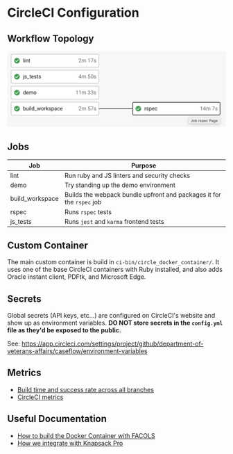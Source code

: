 # CircleCI Configuration

## Workflow Topology

![CircleCI Topology](./topology.png)

## Jobs

| Job             | Purpose          |
| --------------- | ---------------- |
| lint            | Run ruby and JS linters and security checks |
| demo            | Try standing up the demo environment |
| build_workspace | Builds the webpack bundle upfront and packages it for the `rspec` job |
| rspec           | Runs `rspec` tests |
| js_tests        | Runs `jest` and `karma` frontend tests |

## Custom Container

The main custom container is build in `ci-bin/circle_docker_container/`. It uses one of the base CircleCI containers with Ruby installed, and also adds Oracle instant client, PDFtk, and Microsoft Edge.

## Secrets

Global secrets (API keys, etc...) are configured on CircleCI's website and show up as environment variables. **DO NOT store secrets in the `config.yml` file as they'd be exposed to the public.**

See: https://app.circleci.com/settings/project/github/department-of-veterans-affairs/caseflow/environment-variables

## Metrics

  - [Build time and success rate across all branches](https://app.datadoghq.com/dashboard/f3a-zr4-v3v/circle-c-i)
  - [CircleCI metrics](https://app.circleci.com/insights/github/department-of-veterans-affairs/caseflow/workflows/build/overview?reporting-window=last-90-days)

## Useful Documentation

  - [How to build the Docker Container with FACOLS](https://github.com/department-of-veterans-affairs/caseflow/wiki/FACOLS#circle-ci)
  - [How we integrate with Knapsack Pro](https://github.com/department-of-veterans-affairs/caseflow/wiki/Knapsack-Pro-Integration)
